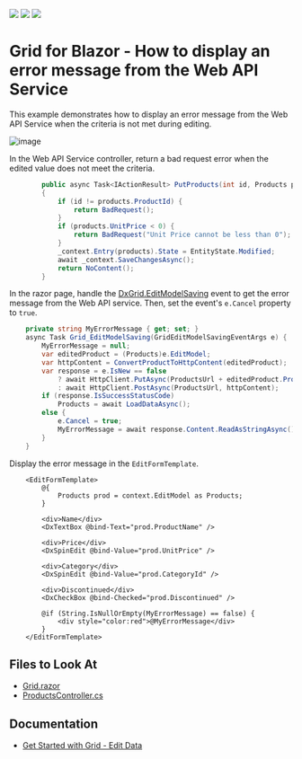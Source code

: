 <!-- default badges list -->
![](https://img.shields.io/endpoint?url=https://codecentral.devexpress.com/api/v1/VersionRange/543565561/22.1.5%2B)
[![](https://img.shields.io/badge/Open_in_DevExpress_Support_Center-FF7200?style=flat-square&logo=DevExpress&logoColor=white)](https://supportcenter.devexpress.com/ticket/details/T1118926)
[![](https://img.shields.io/badge/📖_How_to_use_DevExpress_Examples-e9f6fc?style=flat-square)](https://docs.devexpress.com/GeneralInformation/403183)
<!-- default badges end -->
# Grid for Blazor - How to display an error message from the Web API Service

This example demonstrates how to display an error message from the Web API Service when the criteria is not met during editing. 

![image](https://user-images.githubusercontent.com/69251191/193251341-5e538b39-7308-43db-9e52-d6a77966232f.png)

In the Web API Service controller, return a bad request error when the edited value does not meet the criteria.

```cs
        public async Task<IActionResult> PutProducts(int id, Products products)
        {
            if (id != products.ProductId) {
                return BadRequest();
            }
            if (products.UnitPrice < 0) {
                return BadRequest("Unit Price cannot be less than 0");
            }
            _context.Entry(products).State = EntityState.Modified;
            await _context.SaveChangesAsync();
            return NoContent();
        }
```

In the razor page, handle the [DxGrid.EditModelSaving](https://docs.devexpress.com/Blazor/DevExpress.Blazor.DxGrid.EditModelSaving) event to get the error message from the Web API service. Then, set the event's `e.Cancel` property to `true`.

```cs
    private string MyErrorMessage { get; set; }
    async Task Grid_EditModelSaving(GridEditModelSavingEventArgs e) {
        MyErrorMessage = null;
        var editedProduct = (Products)e.EditModel;
        var httpContent = ConvertProductToHttpContent(editedProduct);
        var response = e.IsNew == false
            ? await HttpClient.PutAsync(ProductsUrl + editedProduct.ProductId, httpContent)
            : await HttpClient.PostAsync(ProductsUrl, httpContent);
        if (response.IsSuccessStatusCode) 
            Products = await LoadDataAsync();
        else {
            e.Cancel = true;
            MyErrorMessage = await response.Content.ReadAsStringAsync();
        }
    }
```

Display the error message in the `EditFormTemplate`.

```razor
    <EditFormTemplate>
        @{
            Products prod = context.EditModel as Products;
        }

        <div>Name</div>
        <DxTextBox @bind-Text="prod.ProductName" />

        <div>Price</div>
        <DxSpinEdit @bind-Value="prod.UnitPrice" />

        <div>Category</div>
        <DxSpinEdit @bind-Value="prod.CategoryId" />

        <div>Discontinued</div>
        <DxCheckBox @bind-Checked="prod.Discontinued" />

        @if (String.IsNullOrEmpty(MyErrorMessage) == false) {        
            <div style="color:red">@MyErrorMessage</div>
        }
    </EditFormTemplate>
```

## Files to Look At

* [Grid.razor](./CS/DxBlazorApplication1/DxBlazorApplication1/Pages/Grid.razor)
* [ProductsController.cs](./CS/MyTestWebService/MyTestWebService/Controllers/ProductsController.cs)

## Documentation

- [Get Started with Grid - Edit Data](https://docs.devexpress.com/Blazor/403625/grid/get-started-with-grid#edit-data)
